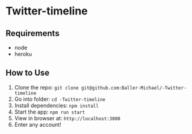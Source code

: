 # Twitter-timeline
## Requirements
- node
- heroku

## How to Use

1. Clone the repo: `git clone git@github.com:Baller-Michael/-Twitter-timeline`
2. Go into folder: `cd -Twitter-timeline`
3. Install dependencies: `npm install`
4. Start the app: `npm run start`
5. View in browser at: `http://localhost:3000`
6. Enter any account!
